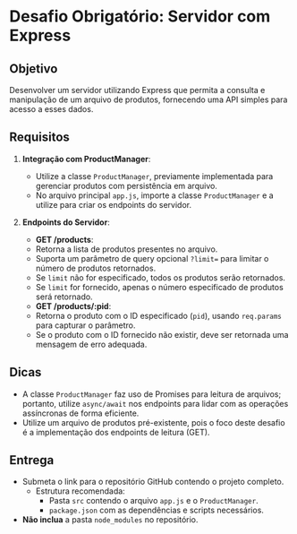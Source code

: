 # Desafio Obrigatório: Servidor com Express

## Objetivo

Desenvolver um servidor utilizando Express que permita a consulta e manipulação de um arquivo de produtos, fornecendo uma API simples para acesso a esses dados.

## Requisitos

1. **Integração com ProductManager**:

   - Utilize a classe `ProductManager`, previamente implementada para gerenciar produtos com persistência em arquivo.
   - No arquivo principal `app.js`, importe a classe `ProductManager` e a utilize para criar os endpoints do servidor.
2. **Endpoints do Servidor**:

   - **GET /products**:
   - Retorna a lista de produtos presentes no arquivo.
   - Suporta um parâmetro de query opcional `?limit=` para limitar o número de produtos retornados.
   - Se `limit` não for especificado, todos os produtos serão retornados.
   - Se `limit` for fornecido, apenas o número especificado de produtos será retornado.
   - **GET /products/:pid**:
   - Retorna o produto com o ID especificado (`pid`), usando `req.params` para capturar o parâmetro.
   - Se o produto com o ID fornecido não existir, deve ser retornada uma mensagem de erro adequada.

## Dicas

- A classe `ProductManager` faz uso de Promises para leitura de arquivos; portanto, utilize `async/await` nos endpoints para lidar com as operações assíncronas de forma eficiente.
- Utilize um arquivo de produtos pré-existente, pois o foco deste desafio é a implementação dos endpoints de leitura (GET).

## Entrega

- Submeta o link para o repositório GitHub contendo o projeto completo.
  - Estrutura recomendada:
    - Pasta `src` contendo o arquivo `app.js` e o `ProductManager`.
    - `package.json` com as dependências e scripts necessários.
- **Não inclua** a pasta `node_modules` no repositório.

